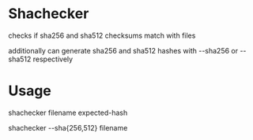 # Shachecker
checks if sha256 and sha512 checksums match with files

additionally can generate sha256 and sha512 hashes with --sha256 or --sha512 respectively

# Usage
shachecker filename expected-hash

shachecker --sha{256,512} filename
